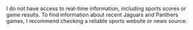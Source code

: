 I do not have access to real-time information, including sports scores or game results. To find information about recent Jaguars and Panthers games, I recommend checking a reliable sports website or news source.